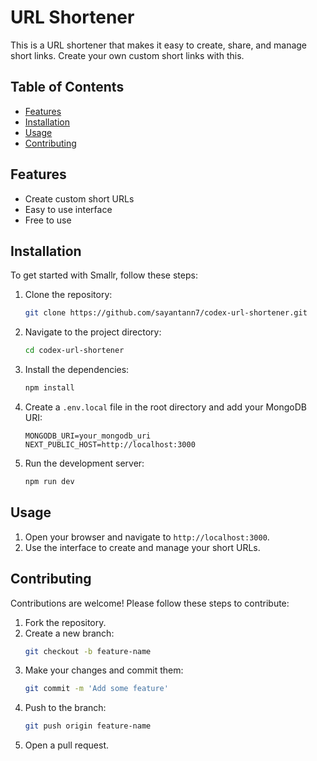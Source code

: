 # URL Shortener

This is a URL shortener that makes it easy to create, share, and manage short links. Create your own custom short links with this.

## Table of Contents

- [Features](#features)
- [Installation](#installation)
- [Usage](#usage)
- [Contributing](#contributing)

## Features

- Create custom short URLs
- Easy to use interface
- Free to use

## Installation

To get started with Smallr, follow these steps:

1. Clone the repository:
    ```bash
    git clone https://github.com/sayantann7/codex-url-shortener.git
    ```
2. Navigate to the project directory:
    ```bash
    cd codex-url-shortener
    ```
3. Install the dependencies:
    ```bash
    npm install
    ```
4. Create a `.env.local` file in the root directory and add your MongoDB URI:
    ```env
    MONGODB_URI=your_mongodb_uri
    NEXT_PUBLIC_HOST=http://localhost:3000
    ```
5. Run the development server:
    ```bash
    npm run dev
    ```

## Usage

1. Open your browser and navigate to `http://localhost:3000`.
2. Use the interface to create and manage your short URLs.

## Contributing

Contributions are welcome! Please follow these steps to contribute:

1. Fork the repository.
2. Create a new branch:
    ```bash
    git checkout -b feature-name
    ```
3. Make your changes and commit them:
    ```bash
    git commit -m 'Add some feature'
    ```
4. Push to the branch:
    ```bash
    git push origin feature-name
    ```
5. Open a pull request.